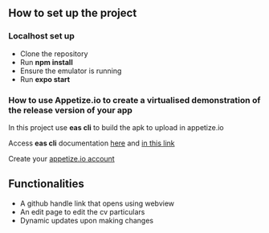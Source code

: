 ## How to set up the project

### Localhost set up
- Clone the repository
- Run **npm install**
- Ensure the emulator is running
- Run **expo start**

### How to use Appetize.io to create a virtualised demonstration of the release version of your app
 In this project use **eas cli** to build the apk to upload in appetize.io 

 Access **eas cli** documentation [here](https://docs.expo.dev/build/setup/#android-app-signing-credentials) and [in this link](https://docs.expo.dev/build-reference/apk/)

 Create your [appetize.io account](https://appetize.io/)

## Functionalities
   - A github handle link that opens using webview
   - An edit page to edit the cv particulars
   - Dynamic updates upon making changes